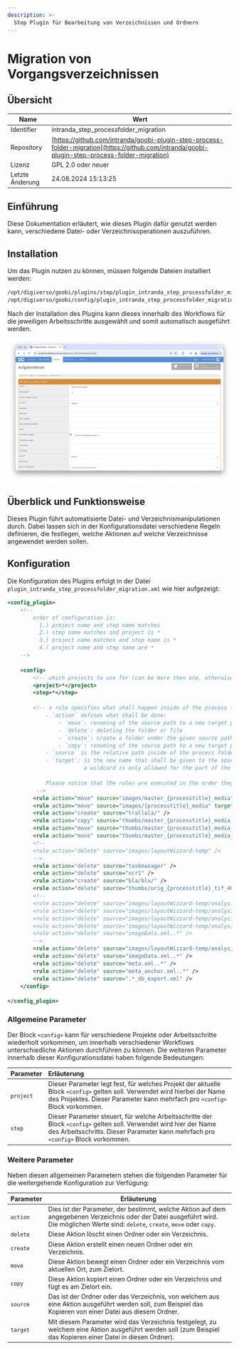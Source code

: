 ```yaml
---
description: >-
  Step Plugin für Bearbeitung von Verzeichnissen und Ordnern
---
```


# Migration von Vorgangsverzeichnissen

## Übersicht

Name                     | Wert
-------------------------|-----------
Identifier               | intranda_step_processfolder_migration
Repository               | [https://github.com/intranda/goobi-plugin-step-process-folder-migration](https://github.com/intranda/goobi-plugin-step-process-folder-migration)
Lizenz              | GPL 2.0 oder neuer 
Letzte Änderung    | 24.08.2024 15:13:25


## Einführung
Diese Dokumentation erläutert, wie dieses Plugin dafür genutzt werden kann, verschiedene Datei- oder Verzeichnisoperationen auszuführen.

## Installation
Um das Plugin nutzen zu können, müssen folgende Dateien installiert werden:

```bash
/opt/digiverso/goobi/plugins/step/plugin_intranda_step_processfolder_migration.jar
/opt/digiverso/goobi/config/plugin_intranda_step_processfolder_migration.xml
```

Nach der Installation des Plugins kann dieses innerhalb des Workflows für die jeweiligen Arbeitsschritte ausgewählt und somit automatisch ausgeführt werden.

![Konfiguration des Arbeitsschritts für die Nutzung des Plugins](images/goobi-plugin-step-process-folder-migration_screen1_de.png)


## Überblick und Funktionsweise
Dieses Plugin führt automatisierte Datei- und Verzeichnismanipulationen durch. Dabei lassen sich in der Konfigurationsdatei verschiedene Regeln definieren, die festlegen, welche Aktionen auf welche Verzeichnisse angewendet werden sollen.

## Konfiguration
Die Konfiguration des Plugins erfolgt in der Datei `plugin_intranda_step_processfolder_migration.xml` wie hier aufgezeigt:

```xml
<config_plugin>
    <!--
        order of configuration is:
          1.) project name and step name matches
          2.) step name matches and project is *
          3.) project name matches and step name is *
          4.) project name and step name are *
	-->
    
    <config>
        <!-- which projects to use for (can be more then one, otherwise use *) -->
        <project>*</project>
        <step>*</step>
        
        <!-- a rule specifies what shall happen inside of the process folder
        	- `action` defines what shall be done:
        		- `move`: renaming of the source path to a new target path
        		- `delete`: deleting the folder or file
        		- `create`: create a folder under the given source path
        		- `copy`: renaming of the source path to a new target path
        	- `source` is the relative path inside of the process folder that is to be adapted
        	- `target`: is the new name that shall be given to the source path if this is available, 
        				a wildcard is only allowed for the part of the path if action is 'delete'
        	
        	Please notice that the rules are executed in the order they are listed here.
		 -->
        <rule action="move" source="images/master_{processtitle}_media" target="images/orig_{processtitle}_tif" />
        <rule action="move" source="images/{processtitle}_media" target="images/{processtitle}_tif" />
        <rule action="create" source="trallala/" />
        <rule action="copy" source="thumbs/master_{processtitle}_media_400" target="trallala/ich_war_hier_{processtitle}_tif_400" />
        <rule action="move" source="thumbs/master_{processtitle}_media_400" target="thumbs/orig_{processtitle}_tif_400" />
        <rule action="move" source="thumbs/master_{processtitle}_media_800" target="thumbs/orig_{processtitle}_tif_800" />
        <!-- 
        <rule action="delete" source="images/layoutWizzard-temp" />
        -->
        <rule action="delete" source="taskmanager" />
        <rule action="delete" source="ocr1" />
        <rule action="create" source="bla/blu/" />
        <rule action="delete" source="thumbs/orig_{processtitle}_tif_400" />
        <!-- 
        <rule action="delete" source="images/layoutWizzard-temp/analysis/0000000.?.tif" />
        <rule action="delete" source="images/layoutWizzard-temp/analysis/000000.?.?.tif" />
        <rule action="delete" source="images/layoutWizzard-temp/analysis/00000.*.tif" />
        <rule action="delete" source="images/layoutWizzard-temp/analysis/00000.*" />
        <rule action="delete" source="imageData.xml..*" />
        -->
        <rule action="delete" source="images/layoutWizzard-temp/analysis/000000.?.?.tif" />
        <rule action="delete" source="imageData.xml..*" />
        <rule action="delete" source="meta.xml..*" />
        <rule action="delete" source="meta_anchor.xml..*" />
        <rule action="delete" source=".*_db_export.xml" />
    </config>

</config_plugin>

```

### Allgemeine Parameter 
Der Block `<config>` kann für verschiedene Projekte oder Arbeitsschritte wiederholt vorkommen, um innerhalb verschiedener Workflows unterschiedliche Aktionen durchführen zu können. Die weiteren Parameter innerhalb dieser Konfigurationsdatei haben folgende Bedeutungen: 

| Parameter | Erläuterung | 
| :-------- | :---------- | 
| `project` | Dieser Parameter legt fest, für welches Projekt der aktuelle Block `<config>` gelten soll. Verwendet wird hierbei der Name des Projektes. Dieser Parameter kann mehrfach pro `<config>` Block vorkommen. | 
| `step` | Dieser Parameter steuert, für welche Arbeitsschritte der Block `<config>` gelten soll. Verwendet wird hier der Name des Arbeitsschritts. Dieser Parameter kann mehrfach pro `<config>` Block vorkommen. | 


### Weitere Parameter 
Neben diesen allgemeinen Parametern stehen die folgenden Parameter für die weitergehende Konfiguration zur Verfügung: 


Parameter               | Erläuterung
------------------------|------------------------------------
`action`                | Dies ist der Parameter, der bestimmt, welche Aktion auf dem angegebenen Verzeichnis oder der Datei ausgeführt wird. Die möglichen Werte sind: `delete`, `create`, `move` oder `copy`.|
`delete`                | Diese Aktion löscht einen Ordner oder ein Verzeichnis. |
`create`                | Diese Aktion erstellt einen neuen Ordner oder ein Verzeichnis. |
`move`                  | Diese Aktion bewegt einen Ordner oder ein Verzeichnis vom aktuellen Ort, zum Zielort. |
`copy`                  | Diese Aktion kopiert einen Ordner oder ein Verzeichnis und fügt es am Zielort ein. |
`source`                | Das ist der Ordner oder das Verzeichnis, von welchem aus eine Aktion ausgeführt werden soll, zum Beispiel das Kopieren von einer Datei aus diesem Ordner.|
`target`                | Mit diesem Parameter wird das Verzeichnis festgelegt, zu welchem eine Aktion ausgeführt werden soll (zum Beispiel das Kopieren einer Datei in diesen Ordner).|